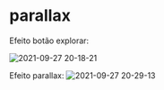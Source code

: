 # parallax

Efeito botão explorar:

![2021-09-27 20-18-21](https://user-images.githubusercontent.com/72472078/134998306-1ee3cc07-506e-4d11-8949-de9dbf49087a.gif)

Efeito parallax:
![2021-09-27 20-29-13](https://user-images.githubusercontent.com/72472078/134998845-d26d0d88-c880-45aa-a5a5-510073e4f8de.gif)
